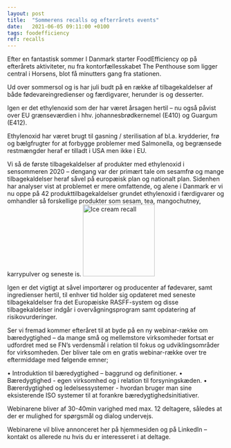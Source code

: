 ```yaml
---
layout: post
title:  "Sommerens recalls og efterrårets events"
date:   2021-06-05 09:11:00 +0100
tags: foodefficiency
ref: recalls
---
```


Efter en fantastisk sommer I Danmark starter FoodEfficiency op på efterårets aktiviteter, nu fra kontorfællesskabet The Penthouse som ligger central i Horsens, blot få minutters gang fra stationen. 

Ud over sommersol og is har juli budt på en række af tilbagekaldelser af både fødevareingredienser og færdigvarer, herunder is og desserter. 

Igen er det ethylenoxid som der har været årsagen hertil – nu også påvist over EU grænseværdien i hhv. johannesbrødkernemel (E410) og Guargum (E412). 

Ethylenoxid har været brugt til gasning / sterilisation af bl.a. krydderier, frø og bælgfrugter for at forbygge problemer med Salmonella, og begrænsede restmængder heraf er tilladt i USA men ikke i EU. 

Vi så de første tilbagekaldelser af produkter med ethylenoxid i sensommeren 2020 – dengang var der primært tale om sesamfrø og mange tilbagekaldelser heraf såvel på europæisk plan og nationalt plan. 
Sidenhen har analyser vist at problemet er mere omfattende, og alene i Danmark er vi nu oppe på 42 produkttilbagekaldelser grundet ethylenoxid i færdigvarer og omhandler så forskellige produkter som sesam, tea, mangochutney, karrypulver og seneste is. 
<img width="166" alt="Ice cream recall" src="https://user-images.githubusercontent.com/75361000/128315846-be0054ff-aca2-4726-94f7-8e57c90794fb.png">

Igen er det vigtigt at såvel importører og producenter af fødevarer, samt ingredienser hertil, til enhver tid holder sig opdateret med seneste tilbagekaldelser fra det Europæiske RASFF-system og disse tilbagekaldelser indgår i overvågningsprogram samt opdatering af risikovurderinger. 

Ser vi fremad kommer efteråret til at byde på en ny webinar-række om bæredygtighed – da mange små og mellemstore virksomheder fortsat er udfordret med se FN’s verdensmål i relation til fokus og udviklingsområder for virksomheden. Der bliver tale om en gratis webinar-række over tre eftermiddage med følgende emner;

•	Introduktion til bæredygtighed – baggrund og definitioner.
•	Bæredygtighed - egen virksomhed og i relation til forsyningskæden. 
•	Bærerdygtighed og ledelsessystemer - hvordan bruger man sine eksisterende ISO systemer til at forankre bæredygtighedsinitiativer.

Webinarene bliver af 30-40min varighed med max. 12 deltagere, således at der er mulighed for spørgsmål og dialog undervejs.

Webinarene vil blive annonceret her på hjemmesiden og på LinkedIn – kontakt os allerede nu hvis du er interesseret i at deltage. 

